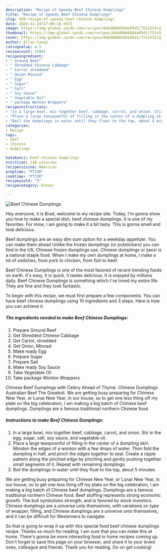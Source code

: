 ```yaml
---
description: "Recipe of Speedy Beef Chinese Dumplings"
title: "Recipe of Speedy Beef Chinese Dumplings"
slug: 920-recipe-of-speedy-beef-chinese-dumplings
date: 2020-11-24T17:00:16.947Z
image: https://img-global.cpcdn.com/recipes/0ebd8068504e05d1/751x532cq70/beef-chinese-dumplings-recipe-main-photo.jpg
thumbnail: https://img-global.cpcdn.com/recipes/0ebd8068504e05d1/751x532cq70/beef-chinese-dumplings-recipe-main-photo.jpg
cover: https://img-global.cpcdn.com/recipes/0ebd8068504e05d1/751x532cq70/beef-chinese-dumplings-recipe-main-photo.jpg
author: Allen Casey
ratingvalue: 4.5
reviewcount: 22941
recipeingredient:
- " Ground Beef"
- " Shredded Chinese Cabbage"
- " Carrot shredded"
- " Onion Minced"
- " Egg"
- " Sugar"
- " Salt"
- " Soy Sauce"
- " Vegetable Oil"
- " package Wonton Wrappers"
recipeinstructions:
- "In a large bowl, mix together beef, cabbage, carrot, and onion. Stir in the egg, sugar, salt, soy sauce, and vegetable oil."
- "Place a large teaspoonful of filling in the center of a dumpling skin. Moisten the edges of a wonton with a few drops of water. Then fold the dumpling in half, and pinch the edges together to seal. Create a ripple pattern along the pinched edge by pinching and gently pushing together small segments of it. Repeat with remaining dumplings."
- "Boil the dumplings in water until they float to the top, about 5 minutes."
categories:
- Recipe
tags:
- beef
- chinese
- dumplings

katakunci: beef chinese dumplings 
nutrition: 148 calories
recipecuisine: American
preptime: "PT13M"
cooktime: "PT33M"
recipeyield: "3"
recipecategory: Dinner

---
```



![Beef Chinese Dumplings](https://img-global.cpcdn.com/recipes/0ebd8068504e05d1/751x532cq70/beef-chinese-dumplings-recipe-main-photo.jpg)

Hey everyone, it is Brad, welcome to my recipe site. Today, I'm gonna show you how to make a special dish, beef chinese dumplings. It is one of my favorites. For mine, I am going to make it a bit tasty. This is gonna smell and look delicious.

Beef dumplings are an easy dim sum option for a weekday appetizer. You can make them ahead Unlike the frozen dumplings (or potstickers) you can find in the US, Chinese frozen dumplings use. Chinese dumplings or jiaozi is a national staple food. When I make my own dumplings at home, I make a lot of switches, from pork to chicken, from fish to beef.

Beef Chinese Dumplings is one of the most favored of recent trending foods on earth. It's easy, it is quick, it tastes delicious. It is enjoyed by millions daily. Beef Chinese Dumplings is something which I've loved my entire life. They are fine and they look fantastic.


To begin with this recipe, we must first prepare a few components. You can have beef chinese dumplings using 10 ingredients and 3 steps. Here is how you can achieve it.

<!--inarticleads1-->

##### The ingredients needed to make Beef Chinese Dumplings:

1. Prepare  Ground Beef
1. Get  Shredded Chinese Cabbage
1. Get  Carrot, shredded
1. Get  Onion, Minced
1. Make ready  Egg
1. Prepare  Sugar
1. Prepare  Salt
1. Make ready  Soy Sauce
1. Take  Vegetable Oil
1. Take  package Wonton Wrappers


Chinese Beef Dumplings with Celery Ahead of Thyme. Chinese Dumplings Australian Beef The Greatest. We are getting busy preparing for Chinese New Year, or Lunar New Year, in our house, so to get one less thing off my plate on the big celebration, I am making a big batch of Chinese beef dumplings. Dumplings are a famous traditional northern Chinese food. 

<!--inarticleads2-->

##### Instructions to make Beef Chinese Dumplings:

1. In a large bowl, mix together beef, cabbage, carrot, and onion. Stir in the egg, sugar, salt, soy sauce, and vegetable oil.
1. Place a large teaspoonful of filling in the center of a dumpling skin. Moisten the edges of a wonton with a few drops of water. Then fold the dumpling in half, and pinch the edges together to seal. Create a ripple pattern along the pinched edge by pinching and gently pushing together small segments of it. Repeat with remaining dumplings.
1. Boil the dumplings in water until they float to the top, about 5 minutes.


We are getting busy preparing for Chinese New Year, or Lunar New Year, in our house, so to get one less thing off my plate on the big celebration, I am making a big batch of Chinese beef dumplings. Dumplings are a famous traditional northern Chinese food. Beef stuffing represents strong economic growth. The bull symbolizes strength, and is favored by stock investors. Chinese dumplings are a universe unto themselves, with variations on type of wrapper, filling, and Chinese dumplings are a universe unto themselves, and it can be difficult for Westerners to navigate. 

So that is going to wrap it up with this special food beef chinese dumplings recipe. Thanks so much for reading. I am sure that you can make this at home. There's gonna be more interesting food in home recipes coming up. Don't forget to save this page on your browser, and share it to your loved ones, colleague and friends. Thank you for reading. Go on get cooking!
